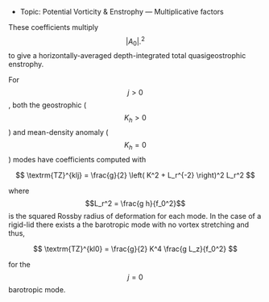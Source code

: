  - Topic: Potential Vorticity & Enstrophy — Multiplicative factors

These coefficients multiply $$|A_0|.^2$$ to give a horizontally-averaged depth-integrated total quasigeostrophic enstrophy.

For $$j>0$$, both the geostrophic ($$K_h>0$$) and mean-density anomaly ($$K_h=0$$) modes have coefficients computed with

$$
\textrm{TZ}^{klj} = \frac{g}{2} \left( K^2 + L_r^{-2} \right)^2 L_r^2 
$$ 

where $$L_r^2 = \frac{g h}{f_0^2}$$ is the squared Rossby radius of deformation for each mode. In the case of a rigid-lid there exists a the barotropic mode with no vortex stretching and thus, 

$$
\textrm{TZ}^{kl0} = \frac{g}{2} K^4 \frac{g L_z}{f_0^2}
$$ 

for the $$j=0$$ barotropic mode.
